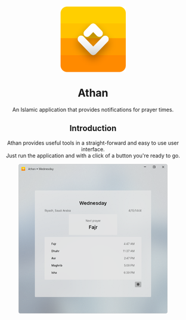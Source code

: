 <p align="center">
  <img width="175" height="175" align="center" src="Assets/Logo.png">
</p>

<h1 align="center">
  Athan
</h1>

<p align="center">
  An Islamic application that provides notifications for prayer times.
</p>

<h2 align="center">
  Introduction
</h2>

<p align="center">
  Athan provides useful tools in a straight-forward and easy to use user interface. <br>
  Just run the application and with a click of a button you're ready to go.
</p>

<p align="center">
  <img width="400" height="400" align="center" src="Assets/Screenshot.png">
</p>
